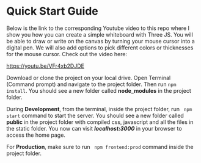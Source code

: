 # Quick Start Guide

Below is the link to the corresponding Youtube video to this repo where I show you how you can create a simple whiteboard with Three JS. You will be able to draw or write on the canvas by turning your mouse cursor into a digital pen. We will also add options to pick different colors or thicknesses for the mouse cursor. Check out the video here:

https://youtu.be/VFr4xb2DJDE

Download or clone the project on your local drive. Open Terminal (Command prompt) and navigate to the project folder. Then run ```npm install```. You should see a new folder called **node_modules** in the project folder.

During **Development**, from the terminal, inside the project folder, run ``` npm start``` command to start the server. You should see a new folder called **public** in the project folder with compiled css, javascript and all the files in the static folder. You now can visit ***localhost:3000*** in your browser to access the home page.

For **Production**, make sure to run ``` npm frontend:prod``` command inside the project folder.